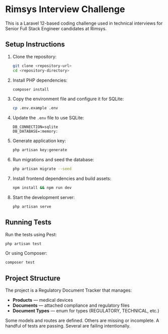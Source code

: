 # Rimsys Interview Challenge

This is a Laravel 12-based coding challenge used in technical interviews for Senior Full Stack Engineer candidates at Rimsys.

## Setup Instructions

1. Clone the repository:
   ```bash
   git clone <repository-url>
   cd <repository-directory>
   ```

2. Install PHP dependencies:
   ```bash
   composer install
   ```

3. Copy the environment file and configure it for SQLite:
   ```bash
   cp .env.example .env
   ```

4. Update the `.env` file to use SQLite:
   ```
   DB_CONNECTION=sqlite
   DB_DATABASE=:memory:
   ```

5. Generate application key:
   ```bash
   php artisan key:generate
   ```

6. Run migrations and seed the database:
   ```bash
   php artisan migrate --seed
   ```

7. Install frontend dependencies and build assets:
   ```bash
   npm install && npm run dev
   ```

8. Start the development server:
   ```bash
   php artisan serve
   ```

## Running Tests

Run the tests using Pest:
```bash
php artisan test
```

Or using Composer:
```bash
composer test
```

## Project Structure

The project is a Regulatory Document Tracker that manages:
- **Products** — medical devices
- **Documents** — attached compliance and regulatory files
- **Document Types** — enum for types (REGULATORY, TECHNICAL, etc.)

Some models and routes are defined. Others are missing or incomplete. A handful of tests are passing. Several are failing intentionally.
